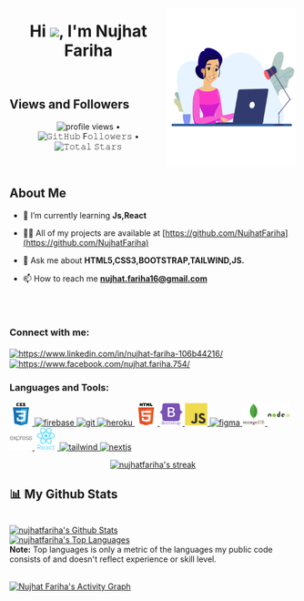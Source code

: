 <a href="#"><img align="right" width="45%" height="280px" src="dev.gif"/></a>
<h1 color="red" align="center">Hi <a><img src="https://media.giphy.com/media/hvRJCLFzcasrR4ia7z/giphy.gif" width="30"></a>, I'm Nujhat Fariha </h1>

</br>

## Views and Followers

<p align="center">
  <img alt = "profile views" src="https://komarev.com/ghpvc/?username=NujhatFariha&style=flat&color=brightgreen"> • 
  <img alt="𝙶𝚒𝚝𝙷𝚞𝚋 F𝚘𝚕𝚕𝚘𝚠𝚎𝚛𝚜" src="https://img.shields.io/github/followers/NujhatFariha?label=Followers&style=social"> •   
  <img src="https://img.shields.io/github/stars/NujhatFariha?label=Stars" alt="𝚃𝚘𝚝𝚊𝚕 𝚂𝚝𝚊𝚛𝚜">
</p>
</br>

## About Me

- 🌱 I’m currently learning **Js,React**

- 👨‍💻 All of my projects are available at [https://github.com/NujhatFariha](https://github.com/NujhatFariha)

- 💬 Ask me about **HTML5,CSS3,BOOTSTRAP,TAILWIND,JS.**

- 📫 How to reach me **nujhat.fariha16@gmail.com**

<br/>
<br/>
<h3 align="left">Connect with me:</h3>
<p align="left">
<a href="https://linkedin.com/in/nujhat-fariha-106b44216/" target="blank"><img align="center" src="https://raw.githubusercontent.com/rahuldkjain/github-profile-readme-generator/master/src/images/icons/Social/linked-in-alt.svg" alt="https://www.linkedin.com/in/nujhat-fariha-106b44216/" height="30" width="40" /></a>
<a href="https://www.facebook.com/nujhat.fariha.754/" target="blank"><img align="center" src="https://raw.githubusercontent.com/rahuldkjain/github-profile-readme-generator/master/src/images/icons/Social/facebook.svg" alt="https://www.facebook.com/nujhat.fariha.754/" height="30" width="40" /></a>
</p>

<h3 align="left">Languages and Tools:</h3>
<p align="left"><a href="https://www.w3schools.com/css/" target="_blank" rel="noreferrer"> <img src="https://raw.githubusercontent.com/devicons/devicon/master/icons/css3/css3-original-wordmark.svg" alt="css3" width="40" height="40"/> </a> <a href="https://firebase.google.com/" target="_blank" rel="noreferrer"> <img src="https://www.vectorlogo.zone/logos/firebase/firebase-icon.svg" alt="firebase" width="40" height="40"/> </a> <a href="https://git-scm.com/" target="_blank" rel="noreferrer"> <img src="https://www.vectorlogo.zone/logos/git-scm/git-scm-icon.svg" alt="git" width="40" height="40"/> </a> <a href="https://heroku.com" target="_blank" rel="noreferrer"> <img src="https://www.vectorlogo.zone/logos/heroku/heroku-icon.svg" alt="heroku" width="40" height="40"/> </a> <a href="https://www.w3.org/html/" target="_blank" rel="noreferrer"> <img src="https://raw.githubusercontent.com/devicons/devicon/master/icons/html5/html5-original-wordmark.svg" alt="html5" width="40" height="40"/> <a href="https://getbootstrap.com" target="_blank" rel="noreferrer"> <img src="https://raw.githubusercontent.com/devicons/devicon/master/icons/bootstrap/bootstrap-plain-wordmark.svg" alt="bootstrap" width="40" height="40"/> </a>  <a href="https://developer.mozilla.org/en-US/docs/Web/JavaScript" target="_blank" rel="noreferrer"> <img src="https://raw.githubusercontent.com/devicons/devicon/master/icons/javascript/javascript-original.svg" alt="javascript" width="40" height="40"/> <a href="https://www.figma.com/" target="_blank" rel="noreferrer"> <img src="https://www.vectorlogo.zone/logos/figma/figma-icon.svg" alt="figma" width="40" height="40"/> </a> </a> <a href="https://www.mongodb.com/" target="_blank" rel="noreferrer"> <img src="https://raw.githubusercontent.com/devicons/devicon/master/icons/mongodb/mongodb-original-wordmark.svg" alt="mongodb" width="40" height="40"/> </a> <a href="https://nodejs.org" target="_blank" rel="noreferrer"> <img src="https://raw.githubusercontent.com/devicons/devicon/master/icons/nodejs/nodejs-original-wordmark.svg" alt="nodejs" width="40" height="40"/> </a> <a href="https://expressjs.com" target="_blank" rel="noreferrer"> <img src="https://raw.githubusercontent.com/devicons/devicon/master/icons/express/express-original-wordmark.svg" alt="express" width="40" height="40"/> </a> <a href="https://reactjs.org/" target="_blank" rel="noreferrer"> <img src="https://raw.githubusercontent.com/devicons/devicon/master/icons/react/react-original-wordmark.svg" alt="react" width="40" height="40"/> </a> <a href="https://tailwindcss.com/" target="_blank" rel="noreferrer"> <img src="https://www.vectorlogo.zone/logos/tailwindcss/tailwindcss-icon.svg" alt="tailwind" width="40" height="40"/> </a> <a href="https://nextjs.org/" target="_blank" rel="noreferrer"> <img src="https://cdn.worldvectorlogo.com/logos/nextjs-2.svg" alt="nextjs" width="40" height="40"/> </a> </p>


<p align="center">
    <a href="">
        <img title="🔥 Get streak stats for your profile at git.io/streak-stats" alt="nujhatfariha's streak" src="https://github-readme-streak-stats.herokuapp.com/?user=nujhatfariha&theme=black-ice&hide_border=true&stroke=0000&background=060A0CD0"/>
    </a>
</p>

## 📊 My Github Stats

  <br/>
    <a href="#"><img alt="nujhatfariha's Github Stats" src="https://github-readme-stats.vercel.app/api?username=nujhatfariha&show_icons=true&count_private=true&theme=react&hide_border=true&bg_color=0D1117" /></a><br/>
  <a href=""><img alt="nujhatfariha's Top Languages" src="https://github-readme-stats.vercel.app/api/top-langs?username=nujhatfariha&show_icons=true&locale=en&layout=compact&theme=react&hide_border=true&bg_color=0D1117" /></a>
  <br/>
  <b>Note:</b> Top languages is only a metric of the languages my public code consists of and doesn't reflect experience or skill level.
<br/>
<br/>

<a href="https://github.com/NujhatFariha/github-readme-activity-graph"><img alt="Nujhat Fariha's Activity Graph" src="https://activity-graph.herokuapp.com/graph?username=NujhatFariha&bg_color=0D1117&color=5BCDEC&line=5BCDEC&point=FFFFFF&hide_border=true" /></a>

